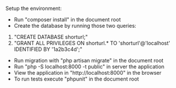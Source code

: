 Setup the environment:
* Run "composer install" in the document root
* Create the database by running those two queries:
1. "CREATE DATABASE shorturl;" 
2. "GRANT ALL PRIVILEGES ON shorturl.* TO 'shorturl'@'localhost' IDENTIFIED BY '1a2b3c4d';"
* Run migration with "php artisan migrate" in the document root
* Run "php -S localhost:8000 -t public" in server the application
* View the application in "http://localhost:8000" in the browser
* To run tests execute "phpunit" in the document root